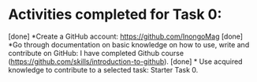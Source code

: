 # Activities completed for Task 0:

[done] *Create a GitHub account: https://github.com/InongoMag
[done] *Go through documentation on basic knowledge on how to use,
        write and contribute on GitHub: I have completed Github course (https://github.com/skills/introduction-to-github).
[done] * Use acquired knowledge to contribute to a selected task: Starter Task 0.
